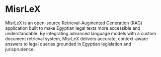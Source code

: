 # MisrLeX
MisrLeX is an open-source Retrieval-Augmented Generation (RAG) application built to make Egyptian legal texts more accessible and understandable. By integrating advanced language models with a custom document retrieval system, MisrLeX delivers accurate, context-aware answers to legal queries grounded in Egyptian legislation and jurisprudence.
